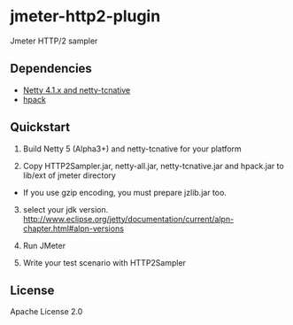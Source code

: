 # jmeter-http2-plugin

Jmeter HTTP/2 sampler

## Dependencies

* [Netty 4.1.x and netty-tcnative](http://netty.io/)
* [hpack](https://github.com/twitter/hpack)

## Quickstart

1. Build Netty 5 (Alpha3+) and netty-tcnative for your platform

2. Copy HTTP2Sampler.jar, netty-all.jar, netty-tcnative.jar and hpack.jar to lib/ext of jmeter directory

  * If you use gzip encoding, you must prepare jzlib.jar too.

3. select your jdk version.
    http://www.eclipse.org/jetty/documentation/current/alpn-chapter.html#alpn-versions

3. Run JMeter

4. Write your test scenario with HTTP2Sampler

## License

Apache License 2.0